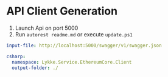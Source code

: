 ﻿# API Client Generation

1) Launch Api on port 5000
2) Run ```autorest readme.md``` or execute ```update.ps1```

``` yaml 
input-file: http://localhost:5000/swagger/v1/swagger.json

csharp:
  namespace: Lykke.Service.EthereumCore.Client
  output-folder: ./
```